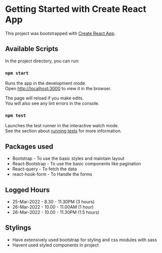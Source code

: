 # Getting Started with Create React App

This project was bootstrapped with [Create React App](https://github.com/facebook/create-react-app).

## Available Scripts

In the project directory, you can run:

### `npm start`

Runs the app in the development mode.\
Open [http://localhost:3000](http://localhost:3000) to view it in the browser.

The page will reload if you make edits.\
You will also see any lint errors in the console.

### `npm test`

Launches the test runner in the interactive watch mode.\
See the section about [running tests](https://facebook.github.io/create-react-app/docs/running-tests) for more information.

## Packages used

- Bootstrap - To use the basic styles and maintain layout
- React-Bootstrap - To use the basic components like pagination
- React-query - To fetch the data
- react-hook-form - To Handle the forms

## Logged Hours

- 25-Mar-2022   - 8.30 - 11.30PM (3 hours)
- 26-Mar-2022   - 10.00 - 11.00AM (1 hour)
- 26-Mar-2022   - 10.00 - 11.30PM (1.5 hours)

## Stylings
- Have extensively used bootstrap for styling and css modules with sass
- Havent used styled components in project


